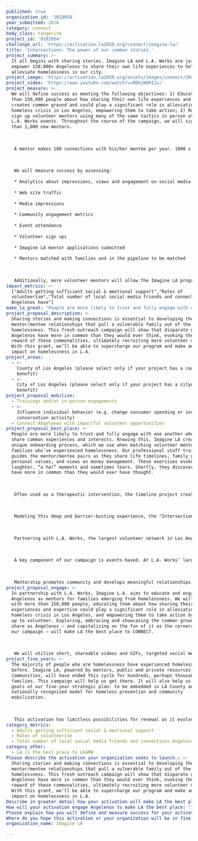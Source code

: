```yaml
---
published: true
organization_id: '2018054'
year_submitted: 2018
category: connect
body_class: tangerine
project_id: '8102054'
challenge_url: 'https://activation.la2050.org/connect/imagine-la/'
title: 'Intersections: The power of our common stories.'
project_summary: >-
  It all begins with sharing stories. Imagine LA and L.A. Works are joining to
  empower 150,000+ Angelenos to share their own life experiences to help
  alleviate homelessness in our city.
project_image: 'https://activation.la2050.org/assets/images/connect/2048-wide/imagine-la.jpg'
project_video: 'https://www.youtube.com/watch?v=RBbjWQRI1Lc'
project_measure: >-
  We will define success as meeting the following objectives: 1) Educate more
  than 150,000 people about how sharing their own life experiences and expertise
  creates common ground and could play a significant role in alleviating the
  homeless crisis in Los Angeles, empowering them to take action; 2) Recruit and
  sign up volunteer mentors using many of the same tactics in person at targeted
  L.A. Works events. Throughout the course of the campaign, we will sign up more
  than 1,000 new mentors. 
   
   
   
   A mentor makes 100 connections with his/her mentee per year. 1000 x 100 = 100,000 connections. Necessarily, our campaign’s outreach impressions will actually represent a vastly larger number of connections that also have lasting impact.
   
   
   
   We will measure success by assessing:
   
   * Analytics about impressions, views and engagement on social media platforms
   
   * Web site traffic 
   
   * Media impressions
   
   * Community engagement metrics
   
   * Event attendance
   
   * Volunteer sign ups
   
   * Imagine LA mentor applications submitted
   
   * Mentors matched with families and in the pipeline to be matched
   
   
   
   Additionally, more volunteer mentors will allow the Imagine LA program to meet its potential so an extended result of this campaign, beyond its two years, will be helping hundreds more Los Angeles families flourish, breaking their cycle of homelessness and poverty.
impact_metrics: >-
  ["Adults getting sufficient social & emotional support","Rates of
  volunteerism","Total number of local social media friends and connections
  Angelenos have"]
make_la_great: "People are more likely to trust and fully engage with one another when they share common experiences and interests. Knowing this, Imagine LA created a unique onboarding process, which we use when matching volunteer mentors with families who’ve experienced homelessness. Our professional staff trains and guides the mentor/mentee pairs as they share life timelines, family genograms, personal values, and views on money management. These exercises evoke laughter, “a ha!” moments and sometimes tears. Shortly, they discover they have more in common than they would ever have thought. \r\n \r\n \r\n \r\n Often used as a therapeutic intervention, the timeline project creates an intimate connection between participants as they explore their history, attitudes, circumstances, and decision-making. “It’s been said that a picture is worth a thousand words. If so, then capturing your life on paper with a timeline exercise may be worth millions.“ (Staik, 2013)\r\n \r\n \r\n \r\n Modeling this deep and barrier-busting experience, the \"Intersections\" campaign will significantly increase the number of mentors in the Imagine LA program. Potential volunteers need to see the foundation we create for success and be empowered with the realization that they too have what it takes to be a life-changing mentor for families emerging from homelessness — simply the ability to share. What begins with a connection ends with breaking the cycle of homelessness.\r\n \r\n  \r\n \r\n Partnering with L.A. Works, the largest volunteer network in Los Angeles, Imagine LA will create a public awareness and outreach campaign, pairing social media marketing, community outreach, and events to educate and empower 150,000+ Angelenos. Ultimately, this will influence individual behavior, CONNECT 1,000 new mentors with vulnerable families in the Imagine LA program, and increase rates of volunteerism — not only as mentors, but with shorter-term volunteer roles. \r\n \r\n \r\n \r\n A key component of our campaign is events-based. At L.A. Works’ large-scale days of service, which draw volunteers from around the county who are primed to make a deeper connection in service, we’ll lead trust-building activities like those we use during our mentor/mentee on-boarding process, educate participants, post on socials and ultimately sign up new volunteers to become mentors. \r\n \r\n \r\n \r\n Mentorship promotes community and develops meaningful relationships full of mutual respect, love, and laughter. Showcasing this, and CONNECTing Angelenos to each other through their stories, will bring this campaign to life. Our shareable videos (live and animated), photos, and tactics like a mentor taking over our Instagram feed for a day will help increase the total number of local social media friends and connections Angelenos have. We anticipate the campaign to CONNECT Angelenos way beyond our goal of signing up mentors. It will empower them to volunteer in other ways and LEARN about those with disparate backgrounds and circumstances. It will break the cycle of homelessness for hundreds of families."
project_proposal_description: >-
  Sharing stories and making connections is essential to developing the trusting
  mentor/mentee relationships that pull a vulnerable family out of the cycle of
  homelessness. This fresh outreach campaign will show that disparate groups of
  Angelenos have more in common than they would ever think, evoking the fun and
  reward of these commonalities, ultimately recruiting more volunteer mentors .
  With this grant, we’ll be able to supercharge our program and make an enormous
  impact on homelessness in L.A.
project_areas:
  - >-
    County of Los Angeles (please select only if your project has a countywide
    benefit)
  - >-
    City of Los Angeles (please select only if your project has a citywide
    benefit)
project_proposal_mobilize:
  - Trainings and/or in-person engagements
  - >-
    Influence individual behavior (e.g. change consumer spending or increase
    conservation activity)
  - Connect Angelenos with impactful volunteer opportunities
project_proposal_best_place: >-
  People are more likely to trust and fully engage with one another when they
  share common experiences and interests. Knowing this, Imagine LA created a
  unique onboarding process, which we use when matching volunteer mentors with
  families who’ve experienced homelessness. Our professional staff trains and
  guides the mentor/mentee pairs as they share life timelines, family genograms,
  personal values, and views on money management. These exercises evoke
  laughter, “a ha!” moments and sometimes tears. Shortly, they discover they
  have more in common than they would ever have thought. 
   
   
   
   Often used as a therapeutic intervention, the timeline project creates an intimate connection between participants as they explore their history, attitudes, circumstances, and decision-making. “It’s been said that a picture is worth a thousand words. If so, then capturing your life on paper with a timeline exercise may be worth millions.“ (Staik, 2013)
   
   
   
   Modeling this deep and barrier-busting experience, the "Intersections" campaign will significantly increase the number of mentors in the Imagine LA program. Potential volunteers need to see the foundation we create for success and be empowered with the realization that they too have what it takes to be a life-changing mentor for families emerging from homelessness — simply the ability to share. What begins with a connection ends with breaking the cycle of homelessness.
   
    
   
   Partnering with L.A. Works, the largest volunteer network in Los Angeles, Imagine LA will create a public awareness and outreach campaign, pairing social media marketing, community outreach, and events to educate and empower 150,000+ Angelenos. Ultimately, this will influence individual behavior, CONNECT 1,000 new mentors with vulnerable families in the Imagine LA program, and increase rates of volunteerism — not only as mentors, but with shorter-term volunteer roles. 
   
   
   
   A key component of our campaign is events-based. At L.A. Works’ large-scale days of service, which draw volunteers from around the county who are primed to make a deeper connection in service, we’ll lead trust-building activities like those we use during our mentor/mentee on-boarding process, educate participants, post on socials and ultimately sign up new volunteers to become mentors. 
   
   
   
   Mentorship promotes community and develops meaningful relationships full of mutual respect, love, and laughter. Showcasing this, and CONNECTing Angelenos to each other through their stories, will bring this campaign to life. Our shareable videos (live and animated), photos, and tactics like a mentor taking over our Instagram feed for a day will help increase the total number of local social media friends and connections Angelenos have. We anticipate the campaign to CONNECT Angelenos way beyond our goal of signing up mentors. It will empower them to volunteer in other ways and LEARN about those with disparate backgrounds and circumstances. It will break the cycle of homelessness for hundreds of families.
project_proposal_engage: >-
  In partnership with L.A. Works, Imagine L.A. aims to educate and engage adult
  Angelenos as mentors for families emerging from homelessness. We will CONNECT
  with more than 150,000 people, educating them about how sharing their own life
  experiences and expertise could play a significant role in alleviating the
  homeless crisis in Los Angeles, and empowering them to take action by signing
  up to volunteer. Exploring, embracing and showcasing the common ground we all
  share as Angelenos — and capitalizing on the fun of it as the cornerstone of
  our campaign — will make LA the best place to CONNECT.
   
   
   
   We will utilize short, shareable videos and GIFs, targeted social media posts and social media advertising, info sessions/workshops, community outreach in target neighborhoods throughout Los Angeles, media outreach, and crowd activation activities. These will feature current mentors or mentor prospects and individuals who have experienced homelessness sharing their common life experiences, illustrating the joy and importance of sharing these experiences through storytelling. We will showcase these stories and create related, in-person activities to educate, recruit and sign up volunteer mentors at special L.A. Works days of service tailored to address homelessness in Los Angeles.
project_five_years: >-
  The majority of people who are homelessness have experienced homelessness
  before. Imagine LA, powered by mentors, public and private resources, and
  communities, will have ended this cycle for hundreds, perhaps thousands of
  families. This campaign will help us get there. It will also help us meet two
  goals of our five-year strategic plan: to be embedded in LA County and a
  nationally recognized model for homeless prevention and community
  mobilization.
   
   
   
   This activation has limitless possibilities for renewal as it evolves to work with more narrowly defined target audiences throughout Los Angeles, i.e. different age groups, specific professions or community groups, geographic areas. In the not-to-distant future, we know we’ll have Imagine LA program graduates (mentees) joining us as mentors themselves.
category_metrics:
  - Adults getting sufficient social & emotional support
  - Rates of volunteerism
  - Total number of local social media friends and connections Angelenos have
category_other:
  - LA is the best place to LEARN
Please describe the activation your organization seeks to launch.: >-
  Sharing stories and making connections is essential to developing the trusting
  mentor/mentee relationships that pull a vulnerable family out of the cycle of
  homelessness. This fresh outreach campaign will show that disparate groups of
  Angelenos have more in common than they would ever think, evoking the fun and
  reward of these commonalities, ultimately recruiting more volunteer mentors .
  With this grant, we’ll be able to supercharge our program and make an enormous
  impact on homelessness in L.A.
Describe in greater detail how your activation will make LA the best place?: "People are more likely to trust and fully engage with one another when they share common experiences and interests. Knowing this, Imagine LA created a unique onboarding process, which we use when matching volunteer mentors with families who’ve experienced homelessness. Our professional staff trains and guides the mentor/mentee pairs as they share life timelines, family genograms, personal values, and views on money management. These exercises evoke laughter, “a ha!” moments and sometimes tears. Shortly, they discover they have more in common than they would ever have thought. \r\n\r\nOften used as a therapeutic intervention, the timeline project creates an intimate connection between participants as they explore their history, attitudes, circumstances, and decision-making.  “It’s been said that a picture is worth a thousand words. If so, then capturing your life on paper with a timeline exercise may be worth millions.“ (Staik, 2013)\r\n\r\nModeling this deep and barrier-busting experience, the \"Intersections\" campaign will significantly increase the number of mentors in the Imagine LA program. Potential volunteers need to see the foundation we create for success and be empowered with the realization that they too have what it takes to be a life-changing mentor for families emerging from homelessness — simply the ability to share. What begins with a connection ends with breaking the cycle of homelessness.\r\n  \r\nPartnering with L.A. Works, the largest volunteer network in Los Angeles, Imagine LA will create a public awareness and outreach campaign, pairing social media marketing, community outreach, and events to educate and empower 150,000+ Angelenos. Ultimately, this will influence individual behavior, CONNECT 1,000 new mentors with vulnerable families in the Imagine LA program, and increase rates of volunteerism — not only as mentors, but with shorter-term volunteer roles. \r\n\r\nA key component of our campaign is events-based. At L.A. Works’ large-scale days of service, which draw volunteers from around the county who are primed to make a deeper connection in service, we’ll lead trust-building activities like those we use during our mentor/mentee on-boarding process, educate participants, post on socials and ultimately sign up new volunteers to become mentors. \r\n\r\nMentorship promotes community and develops meaningful relationships full of mutual respect, love, and laughter. Showcasing this, and CONNECTing Angelenos to each other through their stories, will bring this campaign to life. Our shareable videos (live and animated), photos, and tactics like a mentor taking over our Instagram feed for a day will help increase the total number of local social media friends and connections Angelenos have. We anticipate the  campaign to CONNECT Angelenos way beyond our goal of signing up mentors. It will empower them to volunteer in other ways and LEARN about those with disparate backgrounds and circumstances. It will break the cycle of homelessness for hundreds of families. "
How will your activation engage Angelenos to make LA the best place: "In partnership with L.A. Works, Imagine L.A. aims to educate and engage adult Angelenos as mentors for families emerging from homelessness. We will CONNECT with more than 150,000 people, educating them about how sharing their own life experiences and expertise could play a significant role in alleviating the homeless crisis in Los Angeles, and empowering them to take action by signing up to volunteer. Exploring, embracing and showcasing the common ground we all share as Angelenos — and capitalizing on the fun of it as the cornerstone of our campaign — will make LA the best place to CONNECT.\r\n\r\nWe will utilize short, shareable videos and GIFs, targeted social media posts and social media advertising, info sessions/workshops, community outreach in target neighborhoods throughout Los Angeles, media outreach, and crowd activation activities. These will feature current mentors or mentor prospects and individuals who have experienced homelessness sharing their common life experiences, illustrating the joy and importance of sharing these experiences through storytelling. We will showcase these stories and create related, in-person activities to educate, recruit and sign up volunteer mentors at special L.A. Works days of service tailored to address homelessness in Los Angeles. "
Please explain how you will define and measure success for your activation.: "We will define success as meeting the following objectives: 1) Educate more than 150,000 people about how sharing their own life experiences and expertise creates common ground and could play a significant role in alleviating the homeless crisis in Los Angeles, empowering them to take action; 2) Recruit and sign up volunteer mentors using many of the same tactics in person at targeted L.A. Works events. Throughout the course of the campaign, we will sign up more than 1,000 new mentors. \r\n\r\nA mentor makes 100 connections with his/her mentee per year. 1000 x 100 = 100,000 connections. Necessarily, our campaign’s outreach impressions will actually represent a vastly larger number of connections that also have lasting impact.\r\n\r\nWe will measure success by assessing:\r\n*\tAnalytics about impressions, views and engagement on social media platforms\r\n*\tWeb site traffic \r\n*\tMedia impressions\r\n*\tCommunity engagement metrics\r\n*\tEvent attendance\r\n*\tVolunteer sign ups\r\n*\tImagine LA mentor applications submitted\r\n*\tMentors matched with families and in the pipeline to be matched\r\n\r\nAdditionally, more volunteer mentors will allow the Imagine LA program to meet its potential so an extended result of this campaign, beyond its two years, will be helping hundreds more Los Angeles families flourish, breaking their cycle of homelessness and poverty. "
Where do you hope this activation or your organization will be in five years?: "The majority of people who are homelessness have experienced homelessness before. Imagine LA, powered by mentors, public and private resources, and communities, will have ended this cycle for hundreds, perhaps thousands of families. This campaign will help us get there. It will also help us meet two goals of our five-year strategic plan: to be embedded in LA County and a nationally recognized model for homeless prevention and community mobilization.\r\n\r\nThis activation has limitless possibilities for renewal as it evolves to work with more narrowly defined target audiences throughout Los Angeles, i.e. different age groups, specific professions or community groups, geographic areas. In the not-to-distant future, we know we’ll have Imagine LA program graduates (mentees) joining us as mentors themselves."
organization_name: Imagine LA

---
```

